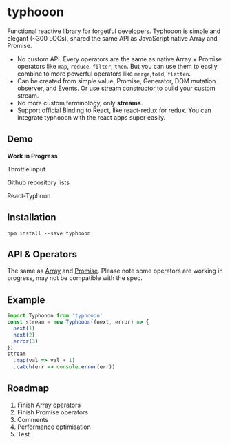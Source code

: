 # typhooon

Functional reactive library for forgetful developers. Typhooon is simple and elegant (~300 LOCs), shared the same API as JavaScript native Array and Promise.

- No custom API. Every operators are the same as native Array + Promise operators like `map`, `reduce`, `filter`, `then`. But you can use them to easily combine to more powerful operators like `merge`,`fold`, `flatten`.
- Can be created from simple value, Promise, Generator, DOM mutation observer, and Events. Or use stream constructor to build your custom stream.
- No more custom terminology, only **streams**.
- Support official Binding to React, like react-redux for redux. You can integrate typhooon with the react apps super easily.



## Demo

**Work in Progress**

Throttle input

Github repository lists

React-Typhoon



## Installation

```shell
npm install --save typhooon
```

## API & Operators

The same as [Array](https://developer.mozilla.org/en-US/docs/Web/JavaScript/Reference/Global_Objects/Array) and [Promise](https://developer.mozilla.org/en-US/docs/Web/JavaScript/Reference/Global_Objects/Promise). Please note some operators are working in progress, may not be compatible with the spec.



## Example

```javascript
import Typhooon from 'typhooon'
const stream = new Typhooon((next, error) => {
  next(1)
  next(2)
  error(3)
})
stream
  .map(val => val + 1)
  .catch(err => console.error(err))
```



## Roadmap

1. Finish Array operators
2. Finish Promise operators
3. Comments
4. Performance optimisation
5. Test